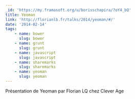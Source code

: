 ```yaml
---
_id: 'https://my.framasoft.org/u/borisschapira/?oY4_bQ'
title: Yeoman
link: 'http://florianlb.fr/talks/2014/yeoman/#/'
date: '2014-02-14'
tags:
    - name: bower
      slug: bower
    - name: grunt
      slug: grunt
    - name: javascript
      slug: javascript
    - name: sharemarks
      slug: sharemarks
    - name: yeoman
      slug: yeoman
---
```


<div class="markdown"><p>Présentation de Yeoman par Florian LQ chez Clever Age
</p></div>
